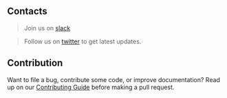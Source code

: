 ## Contacts

> Join us on <a href="https://join.slack.com/t/ng-sq-ui/shared_invite/enQtNDE2NDQxMjA4NzU4LTNiOWZjMGU5Mzc1N2NiMjRkMjJlM2U5OWY4ZGUyOWNjNjFmY2EyMzQ0Zjg0Mjk5OTE4MGUyMjQwMmU3NDI2Yzg">slack</a>

> Follow us on [twitter](https://twitter.com/sq_ui_kit) to get latest updates.

## Contribution

Want to file a bug, contribute some code, or improve documentation? Read up on our [Contributing Guide](CONTRIBUTING.md) before making a pull request.
